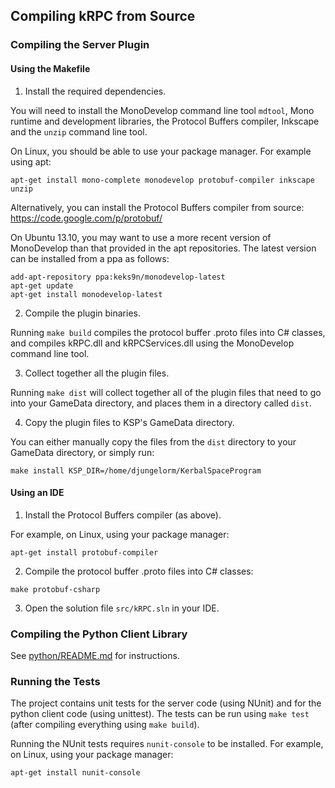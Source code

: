 ## Compiling kRPC from Source

### Compiling the Server Plugin

#### Using the Makefile

1. Install the required dependencies.

 You will need to install the MonoDevelop command line tool `mdtool`, Mono runtime and development libraries, the Protocol Buffers compiler, Inkscape and the `unzip` command line tool.

 On Linux, you should be able to use your package manager. For example using apt:

 `apt-get install mono-complete monodevelop protobuf-compiler inkscape unzip`

 Alternatively, you can install the Protocol Buffers compiler from source: https://code.google.com/p/protobuf/

 On Ubuntu 13.10, you may want to use a more recent version of MonoDevelop than that provided in the apt repositories.
 The latest version can be installed from a ppa as follows:

 ```
 add-apt-repository ppa:keks9n/monodevelop-latest
 apt-get update
 apt-get install monodevelop-latest
 ```

2. Compile the plugin binaries.

 Running `make build` compiles the protocol buffer .proto files into C# classes, and compiles kRPC.dll and kRPCServices.dll using the MonoDevelop command line tool.

3. Collect together all the plugin files.

 Running `make dist` will collect together all of the plugin files that need to go into your GameData directory, and places them in a directory called `dist`.

4. Copy the plugin files to KSP's GameData directory.

 You can either manually copy the files from the `dist` directory to your GameData directory, or simply run:

 `make install KSP_DIR=/home/djungelorm/KerbalSpaceProgram`

#### Using an IDE

1. Install the Protocol Buffers compiler (as above).

 For example, on Linux, using your package manager:

 `apt-get install protobuf-compiler`

2. Compile the protocol buffer .proto files into C# classes:

 `make protobuf-csharp`

3. Open the solution file `src/kRPC.sln` in your IDE.

### Compiling the Python Client Library

See [python/README.md](python/README.md) for instructions.

### Running the Tests

The project contains unit tests for the server code (using NUnit) and for the python client code (using unittest). The tests can be run using `make test` (after compiling everything using `make build`).

Running the NUnit tests requires `nunit-console` to be installed. For example, on Linux, using your package manager:

`apt-get install nunit-console`
